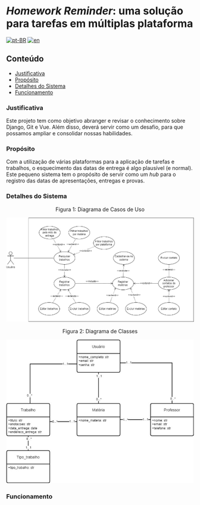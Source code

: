 # _Homework Reminder_: uma solução para tarefas em múltiplas plataforma

[![pt-BR](https://img.shields.io/badge/lang-pt--BR-green.svg)](README.md)
[![en](https://img.shields.io/badge/lang-en-red.svg)](README.en-US.md)

## Conteúdo

- [Justificativa](#justificativa)
- [Propósito](#propósito)
- [Detalhes do Sistema](#detalhes-do-sistema)
- [Funcionamento](#funcionamento)
<!-- - [Instalação](#instalação) -->

### Justificativa

Este projeto tem como objetivo abranger e revisar o conhecimento sobre Django, Git e Vue. Além disso, deverá servir como um desafio, para que possamos ampliar e consolidar nossas habilidades.

### Propósito

Com a utilização de várias plataformas para a aplicação de tarefas e trabalhos, o esquecimento das datas de entrega é algo plausível (e normal). Este pequeno sistema tem o propósito de servir como um _hub_ para o registro das datas de apresentações, entregas e provas.

### Detalhes do Sistema

<div align="center">
<p>Figura 1: Diagrama de Casos de Uso</p>
<img src="docs/caso_de_uso.jpg" alt="Diagrama de Casos de Uso">

<br>

<p>Figura 2: Diagrama de Classes</p>
<img src="docs/diagrama_de_classes.jpg" alt="Diagrama de Classes">

</div>

### Funcionamento

<!-- ### Instalação -->
